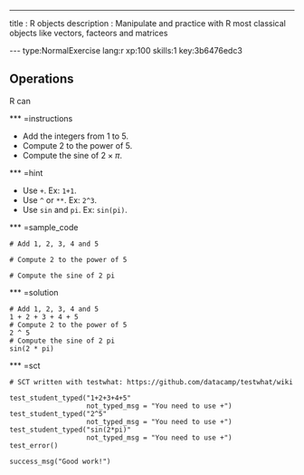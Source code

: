 ---
title       : R objects
description : Manipulate and practice with R most classical objects like vectors, facteors and matrices

--- type:NormalExercise lang:r xp:100 skills:1 key:3b6476edc3
## Operations

R can 

*** =instructions
- Add the integers from 1 to 5.
- Compute 2 to the power of 5.
- Compute the sine of $2 \times \pi$.

*** =hint
- Use `+`. Ex: `1+1`.
- Use `^` or `**`. Ex: `2^3`.
- Use `sin` and `pi`. Ex: `sin(pi)`.

*** =sample_code
```{r}
# Add 1, 2, 3, 4 and 5

# Compute 2 to the power of 5

# Compute the sine of 2 pi

```

*** =solution
```{r}
# Add 1, 2, 3, 4 and 5
1 + 2 + 3 + 4 + 5
# Compute 2 to the power of 5
2 ^ 5
# Compute the sine of 2 pi
sin(2 * pi)
```

*** =sct
```{r}
# SCT written with testwhat: https://github.com/datacamp/testwhat/wiki

test_student_typed("1+2+3+4+5"
                   not_typed_msg = "You need to use +")
test_student_typed("2^5"
                   not_typed_msg = "You need to use +")
test_student_typed("sin(2*pi)"
                   not_typed_msg = "You need to use +")
test_error()

success_msg("Good work!")
```
